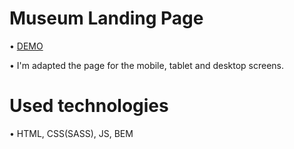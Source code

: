 # Museum Landing Page
• [DEMO](https://danylolipar.github.io/museum_landing/)

• I'm adapted the page for the mobile, tablet and desktop screens.
# Used technologies
• HTML, CSS(SASS), JS, BEM
